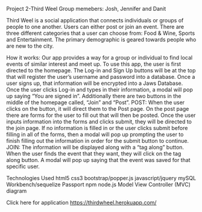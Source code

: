 Project 2-Third Weel
Group memebers: Josh, Jennifer and Danit

Third Weel is a social application that connects individuals or groups of people to one another. Users can either post or join an event. There are three different categories that a user can choose from: Food & Wine, Sports and Entertainment. The primary demographic is geared towards people who are new to the city.

How it works: Our app provides a way for a group or individual to find local events of similar interest and meet up. To use this app, the user is first directed to the homepage. The Log-in and Sign Up buttons will be at the top that will register the user’s username and password into a database. Once a user signs up, that information will be encrypted into a Jaws Database. Once the user clicks Log-in and types in their information, a modal will pop up saying “You are signed in”. Additionally there are two buttons in the middle of the homepage called, “Join” and “Post”.
POST: When the user clicks on the button, it will direct them to the Post page. On the post page there are forms for the user to fill out that will then be posted. Once the user inputs information into the forms and clicks submit, they will be directed to the join page. If no information is filled in or the user clicks submit before filling in all of the forms, then a modal will pop up prompting the user to finish filling out the information in order for the submit button to continue.
JOIN: The information will be displayed along with a “tag along” button. When the user finds the event that they want, they will click on the tag along button. A modal will pop up saying that the event was saved for that specific user.

Technologies Used
html5
css3
bootstrap/popper.js
javascript/jquery
mySQL Workbench/sequelize
Passport
npm
node.js
Model View Controller (MVC) diagram

Click here for application https://thirdwheel.herokuapp.com/

